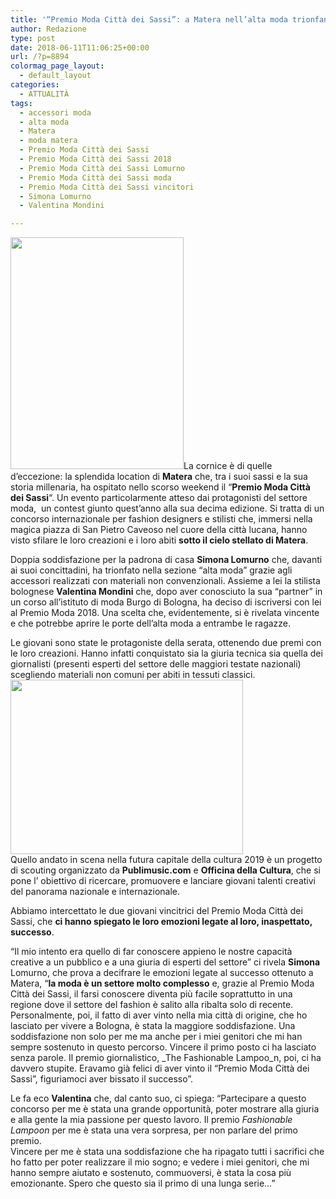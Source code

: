```yaml
---
title: '“Premio Moda Città dei Sassi”: a Matera nell’alta moda trionfano Simona Lomurno e Valentina Mondini'
author: Redazione
type: post
date: 2018-06-11T11:06:25+00:00
url: /?p=8894
colormag_page_layout:
  - default_layout
categories:
  - ATTUALITÀ
tags:
  - accessori moda
  - alta moda
  - Matera
  - moda matera
  - Premio Moda Città dei Sassi
  - Premio Moda Città dei Sassi 2018
  - Premio Moda Città dei Sassi Lomurno
  - Premio Moda Città dei Sassi moda
  - Premio Moda Città dei Sassi vincitori
  - Simona Lomurno
  - Valentina Mondini

---
```

<img decoding="async" loading="lazy" class="wp-image-8895  alignleft" src="https://progressonline.it/wp-content/uploads/2018/06/34755287_1934515929912733_7937355388440018944_n-225x300.jpg" alt="" width="277" height="371" />La cornice è di quelle d&#8217;eccezione: la splendida location di **Matera** che, tra i suoi sassi e la sua storia millenaria, ha ospitato nello scorso weekend il &#8220;**Premio Moda Città dei Sassi**&#8220;. Un evento particolarmente atteso dai protagonisti del settore moda,  un contest giunto quest&#8217;anno alla sua decima edizione. Si tratta di un concorso internazionale per fashion designers e stilisti che, immersi nella magica piazza di San Pietro Caveoso nel cuore della città lucana, hanno visto sfilare le loro creazioni e i loro abiti **sotto il cielo stellato di Matera**.

Doppia soddisfazione per la padrona di casa **Simona Lomurno** che, davanti ai suoi concittadini, ha trionfato nella sezione &#8220;alta moda&#8221; grazie agli  accessori realizzati con materiali non convenzionali. Assieme a lei la stilista bolognese **Valentina Mondini** che, dopo aver conosciuto la sua &#8220;partner&#8221; in un corso all’istituto di moda Burgo di Bologna, ha deciso di iscriversi con lei al Premio Moda 2018. Una scelta che, evidentemente, si è rivelata vincente e che potrebbe aprire le porte dell&#8217;alta moda a entrambe le ragazze.

Le giovani sono state le protagoniste della serata, ottenendo due premi con le loro creazioni. Hanno infatti conquistato sia la giuria tecnica sia quella dei giornalisti (presenti esperti del settore delle maggiori testate nazionali) scegliendo materiali non comuni per abiti in tessuti classici.<img decoding="async" loading="lazy" class=" wp-image-8898 alignright" src="https://progressonline.it/wp-content/uploads/2018/06/34752524_1934133683284291_170819353397166080_n-300x225.jpg" alt="" width="372" height="279" />  
Quello andato in scena nella futura capitale della cultura 2019 è un progetto di scouting organizzato da **<span class="skimlinks-unlinked">Publimusic.com</span>** e **Officina della Cultura**, che si pone l&#8217; obiettivo di ricercare, promuovere e lanciare giovani talenti creativi del panorama nazionale e internazionale.

Abbiamo intercettato le due giovani vincitrici del Premio Moda Città dei Sassi, che **ci hanno spiegato le loro emozioni legate al loro, inaspettato, successo**.

&#8220;Il mio intento era quello di far conoscere appieno le nostre capacità creative a un pubblico e a una giuria di esperti del settore&#8221; ci rivela **Simona** Lomurno, che prova a decifrare le emozioni legate al successo ottenuto a Matera, &#8220;**la moda è un settore molto complesso** e, grazie al Premio Moda Città dei Sassi, il farsi conoscere diventa più facile soprattutto in una regione dove il settore del fashion è salito alla ribalta solo di recente. Personalmente, poi, il fatto di aver vinto nella mia città di origine, che ho lasciato per vivere a Bologna, è stata la maggiore soddisfazione. Una soddisfazione non solo per me ma anche per i miei genitori che mi han sempre sostenuto in questo percorso. Vincere il primo posto ci ha lasciato senza parole. Il premio giornalistico, _The Fashionable Lampoo_n, poi, ci ha davvero stupite. Eravamo già felici di aver vinto il &#8220;Premio Moda Città dei Sassi&#8221;, figuriamoci aver bissato il successo&#8221;.

Le fa eco **Valentina** che, dal canto suo, ci spiega: &#8220;Partecipare a questo concorso per me è stata una grande opportunità, poter mostrare alla giuria e alla gente la mia passione per questo lavoro. Il premio _Fashionable Lampoon_ per me è stata una vera sorpresa, per non parlare del primo premio.  
Vincere per me è stata una soddisfazione che ha ripagato tutti i sacrifici che ho fatto per poter realizzare il mio sogno; e vedere i miei genitori, che mi hanno sempre aiutato e sostenuto, commuoversi, è stata la cosa più emozionante. Spero che questo sia il primo di una lunga serie&#8230;&#8221;

&nbsp;